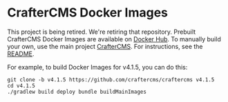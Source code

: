 # CrafterCMS Docker Images

This project is being retired. We're retiring that repository. Prebuilt CrafterCMS Docker Images are available on [Docker Hub](https://hub.docker.com/search?q=craftercms). To manually build your own, use the main project [CrafterCMS](https://github.com/craftercms/craftercms). For instructions, see the [README](https://github.com/craftercms/craftercms/blob/develop/README.md).

For example, to build Docker Images for v4.1.5, you can do this:
```
git clone -b v4.1.5 https://github.com/craftercms/craftercms v4.1.5
cd v4.1.5
./gradlew build deploy bundle buildMainImages
```
